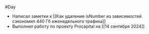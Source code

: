 #Day 
- Написал заметки к [[Как удаление isNumber из зависимостей сэкономил 440 Гб еженедельного трафика]]
- Выполнил работу по проекту Procapital на [[14 сентября 2024]]